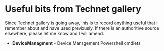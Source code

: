 # Useful bits from Technet gallery 

Since Technet gallery is going away, this is to record anything useful that I remember about
and have used previously.  If there is an authoritive source elsewhere, please let me know
and I will amend.

 * **DeviceManagment** - Device Management Powershell cmdlets

